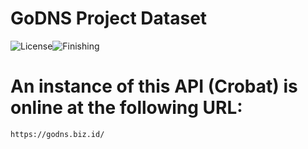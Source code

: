 # GoDNS Project Dataset
![License](https://img.shields.io/badge/GoDNS-blue.svg)![Finishing](https://img.shields.io/badge/January-012023-blue.svg)

# An instance of this API (Crobat) is online at the following URL:
    https://godns.biz.id/
 
